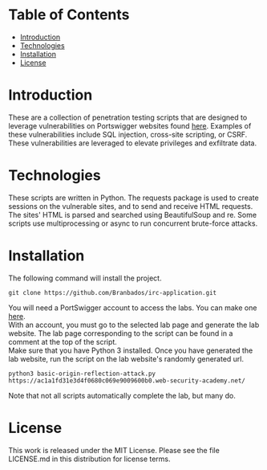 # Table of Contents
* [Introduction](#Introduction)
* [Technologies](#Technologies)
* [Installation](#Installation)
* [License](#License)

# Introduction
These are a collection of penetration testing scripts that are designed to leverage vulnerabilities on Portswigger websites found [here](https://portswigger.net/web-security/all-labs). Examples of these vulnerabilities include SQL injection, cross-site scripting, or CSRF. These vulnerabilities are leveraged to elevate privileges and exfiltrate data.

# Technologies
These scripts are written in Python. The requests package is used to create sessions on the vulnerable sites, and to send and receive HTML requests. The sites' HTML is parsed and searched using BeautifulSoup and re. Some scripts use multiprocessing or async to run concurrent brute-force attacks.

# Installation
The following command will install the project.
```
git clone https://github.com/Branbados/irc-application.git
```
You will need a PortSwigger account to access the labs. You can make one [here](https://portswigger.net/users/register).  
With an account, you must go to the selected lab page and generate the lab website. The lab page corresponding to the script can be found in a comment at the top of the script.  
Make sure that you have Python 3 installed. Once you have generated the lab website, run the script on the lab website's randomly generated url.
```
python3 basic-origin-reflection-attack.py https://ac1a1fd31e3d4f0680c069e9009600b0.web-security-academy.net/
```
Note that not all scripts automatically complete the lab, but many do.  
# License
This work is released under the MIT License. Please see the file LICENSE.md in this distribution for license terms.
